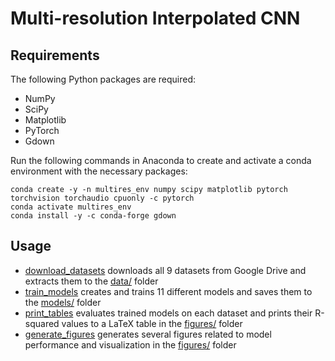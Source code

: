 # Multi-resolution Interpolated CNN

## Requirements

The following Python packages are required:
- NumPy
- SciPy
- Matplotlib
- PyTorch
- Gdown

Run the following commands in Anaconda to create and activate a conda environment with the necessary packages:
```
conda create -y -n multires_env numpy scipy matplotlib pytorch torchvision torchaudio cpuonly -c pytorch
conda activate multires_env
conda install -y -c conda-forge gdown
```

## Usage

- [download_datasets](scripts/download_datasets.py) downloads all 9 datasets from Google Drive and extracts them to the [data/](data/) folder
- [train_models](scripts/train_models.py) creates and trains 11 different models and saves them to the [models/](models/) folder
- [print_tables](scripts/print_tables.py) evaluates trained models on each dataset and prints their R-squared values to a LaTeX table in the [figures/](figures/) folder
- [generate_figures](scripts/generate_figures.py) generates several figures related to model performance and visualization in the [figures/](figures/) folder